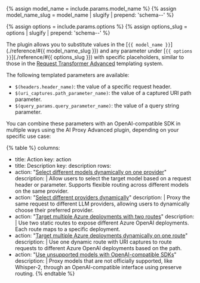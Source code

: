 {% assign model_name = include.params.model_name %}
{% assign model_name_slug = model_name | slugify | prepend: 'schema--' %}

{% assign options = include.params.options %}
{% assign options_slug = options | slugify | prepend: 'schema--' %}

The plugin allows you to substitute values in the [`{{ model_name }}`](./reference/#{{ model_name_slug }}) and any parameter under [`{{ options }}`](./reference/#{{ options_slug }})
with specific placeholders, similar to those in the [Request Transformer Advanced](/plugins/request-transformer-advanced/)
templating system.

The following templated parameters are available:

* `$(headers.header_name)`: the value of a specific request header.
* `$(uri_captures.path_parameter_name)`: the value of a captured URI path parameter.
* `$(query_params.query_parameter_name)`: the value of a query string parameter.

You can combine these parameters with an OpenAI-compatible SDK in multiple ways using the AI Proxy Advanced plugin, depending on your specific use case:

<!--vale off-->
{% table %}
columns:
  - title: Action
    key: action
  - title: Description
    key: description
rows:
  - action: "[Select different models dynamically on one provider](/plugins/ai-proxy-advanced/examples/sdk-dynamic-model-selection/)"
    description: |
      Allow users to select the target model based on a request header or parameter. Supports flexible routing across different models on the same provider.
  - action: "[Select different providers dynamically](/plugins/ai-proxy-advanced/examples/sdk-dynamic-provider-selection/)"
    description: |
      Proxy the same request to different LLM providers, allowing users to dynamically choose their preferred provider.
  - action: "[Target multiple Azure deployments with two routes](/plugins/ai-proxy-advanced/examples/sdk-static-azure-deployments/)"
    description: |
      Use two static routes to expose different Azure OpenAI deployments. Each route maps to a specific deployment.
  - action: "[Target multiple Azure deployments dynamically on one route](/plugins/ai-proxy-advanced/examples/sdk-dynamic-azure-deployments/)"
    description: |
      Use one dynamic route with URI captures to route requests to different Azure OpenAI deployments based on the path.
  - action: "[Use unsupported models with OpenAI-compatible SDKs](/plugins/ai-proxy-advanced/examples/sdk-unsupported-model/)"
    description: |
      Proxy models that are not officially supported, like Whisper-2, through an OpenAI-compatible interface using preserve routing.
{% endtable %}
<!--vale on-->
